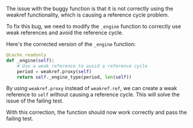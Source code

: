 The issue with the buggy function is that it is not correctly using the weakref functionality, which is causing a reference cycle problem.

To fix this bug, we need to modify the `_engine` function to correctly use weak references and avoid the reference cycle.

Here's the corrected version of the `_engine` function:

```python
@cache_readonly
def _engine(self):
    # Use a weak reference to avoid a reference cycle
    period = weakref.proxy(self)
    return self._engine_type(period, len(self))
```

By using `weakref.proxy` instead of `weakref.ref`, we can create a weak reference to `self` without causing a reference cycle. This will solve the issue of the failing test.

With this correction, the function should now work correctly and pass the failing test.